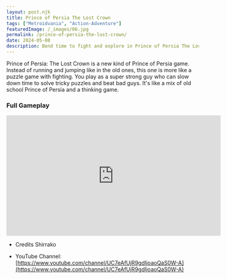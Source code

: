```yaml
---
layout: post.njk
title: Prince of Persia The Lost Crown
tags: ["Metroidvania", "Action-Adventure"]
featuredImage: /_images/06.jpg
permalink: /prince-of-persia-the-lost-crown/
date: 2024-05-08
description: Bend time to fight and explore in Prince of Persia The Lost Crown. A new metroidvania adventure awaits.
---
```


Prince of Persia: The Lost Crown is a new kind of Prince of Persia game. Instead of running and jumping like in the old ones, this one is more like a puzzle game with fighting. You play as a super strong guy who can slow down time to solve tricky puzzles and beat bad guys. It's like a mix of old school Prince of Persia and a thinking game.

### Full Gameplay

<iframe width="560" height="315" src="https://www.youtube.com/embed/Oep4FZeiFA8?si=rDxZLp7zn9KFZuX6" title="YouTube video player" frameborder="0" allow="accelerometer; autoplay; clipboard-write; encrypted-media; gyroscope; picture-in-picture; web-share" referrerpolicy="strict-origin-when-cross-origin" allowfullscreen></iframe>

- Credits Shirrako

- YouTube Channel: [https://www.youtube.com/channel/UC7eAfUjR9gdIjoaoQaS0W-A](https://www.youtube.com/channel/UC7eAfUjR9gdIjoaoQaS0W-A)
